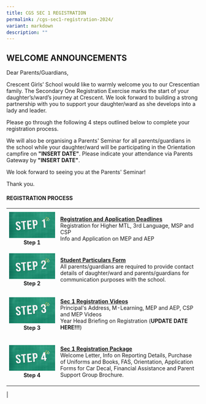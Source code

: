 ```yaml
---
title: CGS SEC 1 REGISTRATION
permalink: /cgs-sec1-registration-2024/
variant: markdown
description: ""
---
```

## **WELCOME ANNOUNCEMENTS**

Dear Parents/Guardians,

Crescent Girls’ School would like to warmly welcome you to our Crescentian family. The Secondary One Registration Exercise marks the start of your daughter’s/ward’s journey at Crescent. We look forward to building a strong partnership with you to support your daughter/ward as she develops into a lady and leader.

Please go through the following 4 steps outlined below to complete your registration process.

We will also be organising a Parents' Seminar for all parents/guardians in the school while your daughter/ward will be participating in the Orientation campfire on **"INSERT DATE"**. Please indicate your attendance via Parents Gateway by **"INSERT DATE"**.

We look forward to seeing you at the Parents' Seminar!

Thank you.

#### **REGISTRATION PROCESS**

|  |  |
|:---:|---|
| ![Step 1](/images/Sec%201%20Registration/Step_1.png)**Step 1**<br> |<br> [**Registration and Application Deadlines**](https://sites.google.com/d/1kMZPAmfOvOQz8UupAhTb_t-fLH_ePlUu/p/1jZA57TsizVzb8aazi659s9Q12NtaCzgG/edit)<br>Registration for Higher MTL, 3rd Language, MSP and CSP<br>Info and Application on MEP and AEP<br><br> |
|  ![Step 2](/images/Sec%201%20Registration/Step_2.png)**Step 2**<br> |<br>[**Student Particulars Form**](https://sites.google.com/d/1kMZPAmfOvOQz8UupAhTb_t-fLH_ePlUu/p/1AH-D6MXyYrHezNS2QjwdVb4gvZXM9Goh/edit)<br>All parents/guardians are required to provide contact details of daughter/ward and parents/guardians for communication purposes with the school. <br><br>|
|  ![Step 3](/images/Sec%201%20Registration/Step_3.png)**Step 3**<br> |<br>[**Sec 1 Registration Videos**](https://sites.google.com/d/1kMZPAmfOvOQz8UupAhTb_t-fLH_ePlUu/p/10LhvNpq4OP0JyGEIZ7jnM6mFvvFwSHQ2/edit)<br>Principal's Address, M-Learning, MEP and AEP, CSP and MEP Videos<br>Year Head Briefing on Registration (**UPDATE DATE HERE!!!**)<br><br> |
|  ![Step 4](/images/Sec%201%20Registration/Step_4.png)**Step 4**<br> |<br>[**Sec 1 Registration Package**](https://sites.google.com/d/1kMZPAmfOvOQz8UupAhTb_t-fLH_ePlUu/p/1XI63OmmPd2K6g6OUrjdi4ZFGC7Q0GDsM/edit)<br>Welcome Letter, Info on Reporting Details, Purchase of Uniforms and Books, FAS, Orientation, Application Forms for Car Decal, Financial Assistance and Parent Support Group Brochure.<br><br>|
|